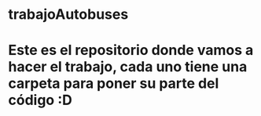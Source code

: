 # trabajoAutobuses

# Este es el repositorio donde vamos a hacer el trabajo, cada uno tiene una carpeta para poner su parte del código :D